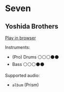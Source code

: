 # Seven

## Yoshida Brothers


[Play in browser](http://pages.cs.wisc.edu/~tolly/customs/yoshida-brothers/seven)

Instruments:

  * (Pro) Drums ⚪️⚪️⚪️⚫️⚫️
  * Bass ⚪️⚪️⚪️⚫️⚫️

Supported audio:

  * `album` (Prism)


